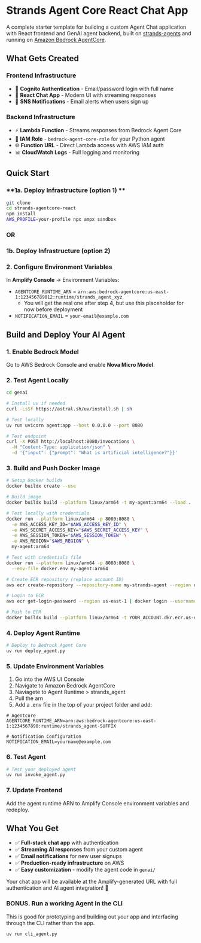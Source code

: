 # Strands Agent Core React Chat App

A complete starter template for building a custom Agent Chat application with React frontend and GenAI agent backend, built on [strands-agents](https://strandsagents.com/latest/) and running on [Amazon Bedrock AgentCore](https://aws.amazon.com/bedrock/agentcore/).

## What Gets Created

### **Frontend Infrastructure**
- 🔐 **Cognito Authentication** - Email/password login with full name
- 💬 **React Chat App** - Modern UI with streaming responses
- 📧 **SNS Notifications** - Email alerts when users sign up

### **Backend Infrastructure**  
- ⚡ **Lambda Function** - Streams responses from Bedrock Agent Core
- 🔑 **IAM Role** - `bedrock-agent-core-role` for your Python agent
- 🌐 **Function URL** - Direct Lambda access with AWS IAM auth
- 📊 **CloudWatch Logs** - Full logging and monitoring

## Quick Start

### **1a. Deploy Infrastructure (option 1) **
```bash
git clone 
cd strands-agentcore-react
npm install
AWS_PROFILE=your-profile npx ampx sandbox
```

### OR

### **1b. Deploy Infrastructure (option 2)**

### **2. Configure Environment Variables**
In **Amplify Console** → Environment Variables:
- `AGENTCORE_RUNTIME_ARN` = `arn:aws:bedrock-agentcore:us-east-1:123456789012:runtime/strands_agent_xyz` 
    * You will get the real one after step 4, but use this placeholder for now before deployment
- `NOTIFICATION_EMAIL` = `your-email@example.com`


## Build and Deploy Your AI Agent

### **1. Enable Bedrock Model**
Go to AWS Bedrock Console and enable **Nova Micro Model**.

### **2. Test Agent Locally**
```bash
cd genai

# Install uv if needed
curl -LsSf https://astral.sh/uv/install.sh | sh

# Test locally
uv run uvicorn agent:app --host 0.0.0.0 --port 8080

# Test endpoint
curl -X POST http://localhost:8080/invocations \
  -H "Content-Type: application/json" \
  -d '{"input": {"prompt": "What is artificial intelligence?"}}'
```

### **3. Build and Push Docker Image**
```bash
# Setup Docker buildx
docker buildx create --use

# Build image
docker buildx build --platform linux/arm64 -t my-agent:arm64 --load .

# Test locally with credentials
docker run --platform linux/arm64 -p 8080:8080 \
  -e AWS_ACCESS_KEY_ID="$AWS_ACCESS_KEY_ID" \
  -e AWS_SECRET_ACCESS_KEY="$AWS_SECRET_ACCESS_KEY" \
  -e AWS_SESSION_TOKEN="$AWS_SESSION_TOKEN" \
  -e AWS_REGION="$AWS_REGION" \
  my-agent:arm64

# Test with credentials file
docker run --platform linux/arm64 -p 8080:8080 \
  --env-file docker.env my-agent:arm64

# Create ECR repository (replace account ID)
aws ecr create-repository --repository-name my-strands-agent --region us-east-1

# Login to ECR
aws ecr get-login-password --region us-east-1 | docker login --username AWS --password-stdin YOUR_ACCOUNT.dkr.ecr.us-east-1.amazonaws.com

# Push to ECR
docker buildx build --platform linux/arm64 -t YOUR_ACCOUNT.dkr.ecr.us-east-1.amazonaws.com/my-strands-agent:latest --push .
```

### **4. Deploy Agent Runtime**
```bash
# Deploy to Bedrock Agent Core
uv run deploy_agent.py

```
### **5. Update Environment Variables**
1. Go into the AWS UI Console
2. Navigate to Amazon Bedrock AgentCore
3. Naviagete to Agent Runtime > strands_agent
4. Pull the arn
5. Add a .env file in the top of your project folder and add:

```
# Agentcore
AGENTCORE_RUNTIME_ARN=arn:aws:bedrock-agentcore:us-east-1:1234567890:runtime/strands_agent-SUFFIX

# Notification Configuration
NOTIFICATION_EMAIL=yourname@example.com
```

### **6. Test Agent**
```bash
# Test your deployed agent
uv run invoke_agent.py
```

### **7. Update Frontend**
Add the agent runtime ARN to Amplify Console environment variables and redeploy.

## What You Get

- ✅ **Full-stack chat app** with authentication
- ✅ **Streaming AI responses** from your custom agent  
- ✅ **Email notifications** for new user signups
- ✅ **Production-ready infrastructure** on AWS
- ✅ **Easy customization** - modify the agent code in `genai/`


Your chat app will be available at the Amplify-generated URL with full authentication and AI agent integration! 🚀


### **BONUS. Run a working Agent in the CLI**
This is good for prototyping and building out your app and interfacing through the CLI rather than the app. 
```bash
uv run cli_agent.py
```